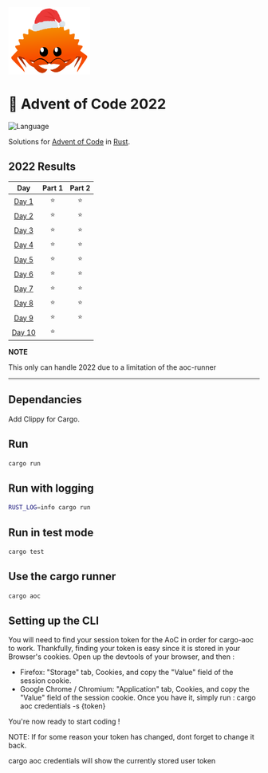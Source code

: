 <img src="./assets/christmas_ferris.png" width="164">

# 🎄 Advent of Code 2022
![Language](https://badgen.net/badge/Language/Rust/orange)

Solutions for [Advent of Code](https://adventofcode.com/) in [Rust](https://www.rust-lang.org/).
<!--- advent_readme_stars table --->
## 2022 Results

| Day | Part 1 | Part 2 |
| :---: | :---: | :---: |
| [Day 1](https://adventofcode.com/2022/day/1) | ⭐ | ⭐ |
| [Day 2](https://adventofcode.com/2022/day/2) | ⭐ | ⭐ |
| [Day 3](https://adventofcode.com/2022/day/3) | ⭐ | ⭐ |
| [Day 4](https://adventofcode.com/2022/day/4) | ⭐ | ⭐ |
| [Day 5](https://adventofcode.com/2022/day/5) | ⭐ | ⭐ |
| [Day 6](https://adventofcode.com/2022/day/6) | ⭐ | ⭐ |
| [Day 7](https://adventofcode.com/2022/day/7) | ⭐ | ⭐ |
| [Day 8](https://adventofcode.com/2022/day/8) | ⭐ | ⭐ |
| [Day 9](https://adventofcode.com/2022/day/9) | ⭐ | ⭐ |
| [Day 10](https://adventofcode.com/2022/day/10) | ⭐ |   |
<!--- advent_readme_stars table --->

**NOTE**

This only can handle 2022 due to a limitation of the aoc-runner

---
## Dependancies

Add Clippy for Cargo.

## Run

```bash
cargo run
```

## Run with logging

```sh
RUST_LOG=info cargo run
```

## Run in test mode

```sh
cargo test
```

## Use the cargo runner

```sh
cargo aoc
```

## Setting up the CLI

You will need to find your session token for the AoC in order for cargo-aoc to work. Thankfully, finding your token is easy since it is stored in your Browser's cookies. Open up the devtools of your browser, and then :

* Firefox: "Storage" tab, Cookies, and copy the "Value" field of the session cookie.
* Google Chrome / Chromium: "Application" tab, Cookies, and copy the "Value" field of the session cookie.
Once you have it, simply run : cargo aoc credentials -s {token}

You're now ready to start coding !

NOTE: If for some reason your token has changed, dont forget to change it back.

cargo aoc credentials will show the currently stored user token

